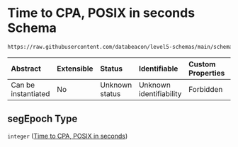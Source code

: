 # Time to CPA, POSIX in seconds Schema

```txt
https://raw.githubusercontent.com/databeacon/level5-schemas/main/schemas/streaming/blender/pcd.schema.json#/properties/segEpoch
```



| Abstract            | Extensible | Status         | Identifiable            | Custom Properties | Additional Properties | Access Restrictions | Defined In                                                                              |
| :------------------ | :--------- | :------------- | :---------------------- | :---------------- | :-------------------- | :------------------ | :-------------------------------------------------------------------------------------- |
| Can be instantiated | No         | Unknown status | Unknown identifiability | Forbidden         | Allowed               | none                | [pcd.schema.json\*](../../out/streaming/blender/pcd.schema.json "open original schema") |

## segEpoch Type

`integer` ([Time to CPA, POSIX in seconds](pcd-properties-time-to-cpa-posix-in-seconds.md))
